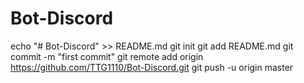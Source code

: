 # Bot-Discord
echo "# Bot-Discord" >> README.md
git init
git add README.md
git commit -m "first commit"
git remote add origin https://github.com/TTG1110/Bot-Discord.git
git push -u origin master
